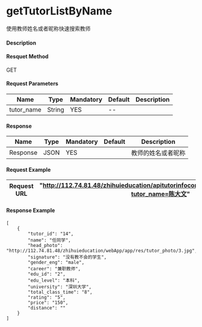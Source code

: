 # getTutorListByName

使用教师姓名或者昵称快速搜索教师
#### Description

#### Resquet Method
GET
#### Request Parameters

| Name | Type | Mandatory | Default | Description |
| -- | -- | -- | -- | -- |
| tutor_name | String | YES | -- |  |



#### Response
| Name | Type | Mandatory | Default | Description |
| -- | -- | -- | -- | -- |
| Response | JSON | YES| | 教师的姓名或者昵称  |


#### Request Example

|Request URL | "http://112.74.81.48/zhihuieducation/apitutorinfocontroller/getTutorListByName?tutor_name=陈大文" |
| --| -- |


#### Response Example

```
[
    {
        "tutor_id": "14",
        "name": "任同学",
        "head_photo": "http://112.74.81.48/zhihuieducation/webApp/app/res/tutor_photo/3.jpg",
        "signature": "没有教不会的学生",
        "gender_eng": "male",
        "career": "兼职教师",
        "edu_id": "2",
        "edu_level": "本科",
        "university": "深圳大学",
        "total_class_time": "8",
        "rating": "5",
        "price": "150",
        "distance": ""
    }
]
```






